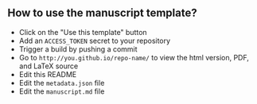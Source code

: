 ## How to use the manuscript template?

- Click on the "Use this template" button
- Add an `ACCESS_TOKEN` secret to your repository
- Trigger a build by pushing a commit
- Go to `http://you.github.io/repo-name/` to view the html version, PDF, and LaTeX source
- Edit this README
- Edit the `metadata.json` file
- Edit the `manuscript.md` file




